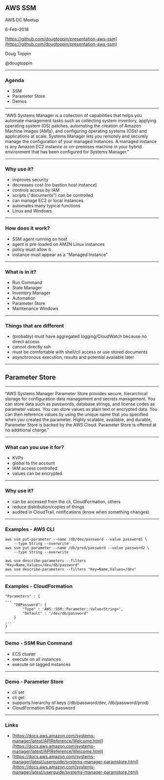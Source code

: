## AWS SSM

AWS DC Meetup

6-Feb-2018

[https://github.com/dougtoppin/presentation-aws-ssm](https://github.com/dougtoppin/presentation-aws-ssm)

Doug Toppin

@dougtoppin


---
### Agenda

* SSM
* Parameter Store
* Demos


---

"AWS Systems Manager is a collection of capabilities that helps you automate management tasks such as collecting system inventory, applying operating system (OS) patches, automating the creation of Amazon Machine Images (AMIs), and configuring operating systems (OSs) and applications at scale. Systems Manager lets you remotely and securely manage the configuration of your managed instances. A managed instance is any Amazon EC2 instance or on-premises machine in your hybrid environment that has been configured for Systems Manager."

---
### Why use it?

* improves security
* decreases cost (no bastion host instance)
* controls access by IAM
* scripts ("documents") can be controlled
* can manage EC2 or local instances
* automates many typical functions
* Linux and Windows

---

### How does it work?

* SSM agent running on host
* agent is pre-loaded on AMZN Linux instances
* policy must allow it
* instance must appear as a "Managed Instance"

---

### What is in it?

* Run Command
* State Manager
* Inventory Manager
* Automation
* Parameter Store
* Maintenance Windows



---

### Things that are different

* (probably) must have aggregated logging/CloudWatch because no direct access
* cannot directly ssh
* must be comfortable with shell/cli access or use stored documents
* asynchronous execution, results and potential available later

---

## Parameter Store

---

"AWS Systems Manager Parameter Store provides secure, hierarchical storage for configuration data management and secrets management. You can store data such as passwords, database strings, and license codes as parameter values. You can store values as plain text or encrypted data. You can then reference values by using the unique name that you specified when you created the parameter. Highly scalable, available, and durable, Parameter Store is backed by the AWS Cloud. Parameter Store is offered at no additional charge."

---

### What can you use it for?
* KVPs
* global to the account
* IAM access controlled
* values can be encrypted

---
### Why use it?

* can be accessed from the cli, CloudFormation, others
* reduce distribution/copies of things
* audited in CloudTrail, notifications (know when something changes)

---

### Examples - AWS CLI

```
aws ssm put-parameter --name /db/dev/password --value password1 \
    --type String --overwrite
aws ssm put-parameter --name /db/prod/password --value password2 \
    --type String --overwrite

aws ssm describe-parameters --filters "Key=Name,Values=/dev/db/password"
aws ssm describe-parameters --filters "Key=Name,Values=/dev"
```

---

### Examples - CloudFormation

```
"Parameters" : {
...
    "DBPassword": {
        "Type" : 'AWS::SSM::Parameter::Value<String>',
        "Default" : "/dev/db/password"
    }
...
}

```
---

### Demo - SSM Run Command

* ECS cluster
* execute on all instances
* execute on tagged instances

---

### Demo - Parameter Store

* cli set
* cli get
* supports hierarchy of keys (/db/password/dev, /db/password/prod)
* CloudFormation RDS password

---

### Links

* [https://docs.aws.amazon.com/systems-manager/latest/APIReference/Welcome.html](https://docs.aws.amazon.com/systems-manager/latest/APIReference/Welcome.html)
* [https://docs.aws.amazon.com/systems-manager/latest/userguide/systems-manager-paramstore.html](https://docs.aws.amazon.com/systems-manager/latest/userguide/systems-manager-paramstore.html)
